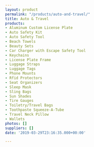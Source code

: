 ```yaml
---
layout: product
permalink: "/products/auto-and-travel/"
title: Auto & Travel
products:
- Aluminum Custom License Plate
- Auto Safety Kit
- Auto Safety Tool
- Beach Towels
- Beauty Sets
- Car Charger with Escape Safety Tool
- Keychains
- License Plate Frame
- Luggage Straps
- Luggage Tags
- Phone Mounts
- Rfid Protectors
- Seat Organizers
- Sleep Mask
- Sling Bags
- Sun Shades
- Tire Gauges
- Toiletry/Travel Bags
- Toothpaste Squeeze-A-Tube
- Travel Neck Pillow
- Wallets
photos: []
suppliers: []
date: '2019-03-29T23:16:35.000+00:00'

---
```

